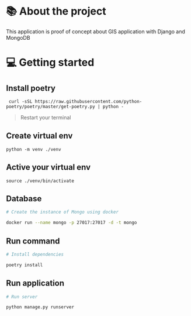 # 📚 About the project

This application is proof of concept about GIS application with Django and MongoDB

# 💻 Getting started

## Install poetry

``` curl -sSL https://raw.githubusercontent.com/python-poetry/poetry/master/get-poetry.py | python -```

> Restart your terminal

## Create virtual env
``` python -m venv ./venv ```

## Active your virtual env
``` source ./venv/bin/activate ```


## Database

``` bash
# Create the instance of Mongo using docker

docker run --name mongo -p 27017:27017 -d -t mongo 
```

## Run command
```bash  
# Install dependencies

poetry install 
```

## Run application
``` bash
# Run server

python manage.py runserver 
 ```